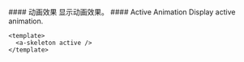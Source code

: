 <cn>
#### 动画效果
显示动画效果。
</cn>

<us>
#### Active Animation
Display active animation.
</us>

```tpl
<template>
  <a-skeleton active />
</template>
```
